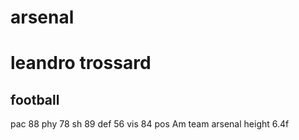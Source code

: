 # arsenal
<h1>leandro trossard</h1>
<h2>football</h2>
<l1>pac 88</l1>  
<l2>phy 78</l2>
<l3>sh 89</l3>
<l4>def 56</l4>
<l5>vis 84</l5>
<l6>pos Am</l6>
<l7>team arsenal</l7>
<l8>height 6.4f</l8>
<img src="" alt="" width="">
